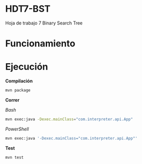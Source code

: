 # HDT7-BST

Hoja de trabajo 7 Binary Search Tree

# Funcionamiento



# Ejecución

**Compilación**

```bash
mvn package
```

**Correr**

*Bash*

```bash
mvn exec:java -Dexec.mainClass="com.interpreter.api.App"
```


*PowerShell*

```bash
mvn exec:java '-Dexec.mainClass="com.interpreter.api.App"'
```

**Test**

```bash
mvn test
```
